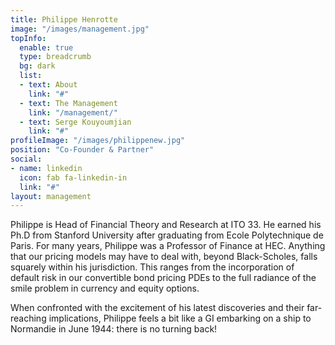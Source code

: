 ```yaml
---
title: Philippe Henrotte
image: "/images/management.jpg"
topInfo:
  enable: true
  type: breadcrumb
  bg: dark
  list:
  - text: About
    link: "#"
  - text: The Management
    link: "/management/"
  - text: Serge Kouyoumjian
    link: "#"
profileImage: "/images/philippenew.jpg"
position: "Co-Founder & Partner"
social:
- name: linkedin
  icon: fab fa-linkedin-in
  link: "#"
layout: management   
---
```

Philippe is Head of Financial Theory and Research at ITO 33. He earned his Ph.D from Stanford University after graduating from Ecole Polytechnique de Paris. For many years, Philippe was a Professor of Finance at HEC. Anything that our pricing models may have to deal with, beyond Black-Scholes, falls squarely within his jurisdiction. This ranges from the incorporation of default risk in our convertible bond pricing PDEs to the full radiance of the smile problem in currency and equity options.

When confronted with the excitement of his latest discoveries and their far-reaching implications, Philippe feels a bit like a GI embarking on a ship to Normandie in June 1944: there is no turning back!

